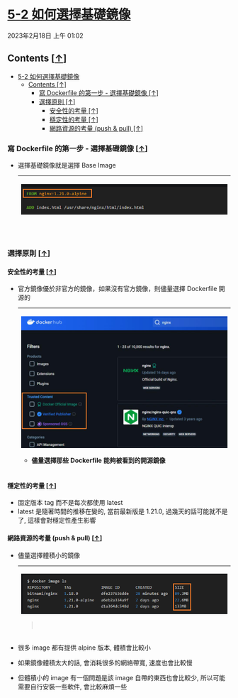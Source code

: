 <!-- This md file is originally converted from onenote -->

# [5-2 如何選擇基礎鏡像](https://dockertips.readthedocs.io/en/latest/dockerfile-guide/base-image.html)

2023年2月18日
上午 01:02

## Contents [[↑](#5-2-如何選擇基礎鏡像)]

- [5-2 如何選擇基礎鏡像](#5-2-如何選擇基礎鏡像)
  - [Contents \[↑\]](#contents-)
    - [寫 Dockerfile 的第一步 - 選擇基礎鏡像 \[↑\]](#寫-dockerfile-的第一步---選擇基礎鏡像-)
    - [選擇原則 \[↑\]](#選擇原則-)
      - [安全性的考量 \[↑\]](#安全性的考量-)
      - [穩定性的考量 \[↑\]](#穩定性的考量-)
      - [網路資源的考量 (push \& pull) \[↑\]](#網路資源的考量-push--pull-)

### 寫 Dockerfile 的第一步 - 選擇基礎鏡像 [[↑](#5-2-如何選擇基礎鏡像)]

- 選擇基礎鏡像就是選擇 Base Image
  <table>
    <colgroup>
      <col style="width: 100%" />
    </colgroup>
    <thead>
      <tr class="header">
        <th>
          <p><img src="assets/001_5-2_如何選擇基礎鏡像_000.png" /></p>
          <p> </p>
        </th>
      </tr>
    </thead>
    <tbody>
    </tbody>
  </table>

### 選擇原則 [[↑](#5-2-如何選擇基礎鏡像)]

#### 安全性的考量 [[↑](#5-2-如何選擇基礎鏡像)]

- 官方鏡像優於非官方的鏡像，如果沒有官方鏡像，則儘量選擇 Dockerfile 開源的
  <table>
    <colgroup>
      <col style="width: 100%" />
    </colgroup>
    <thead>
      <tr class="header">
        <th>
          <p><img src="assets/001_5-2_如何選擇基礎鏡像_001.png" /></p>
          <ul class="incremental">
            <li>
              <p>儘量選擇那些 Dockerfile 能夠被看到的開源鏡像</p>
            </li>
          </ul>
        </th>
      </tr>
    </thead>
    <tbody>
    </tbody>
  </table>

#### 穩定性的考量 [[↑](#5-2-如何選擇基礎鏡像)]

- 固定版本 tag 而不是每次都使用 latest
- latest 是隨著時間的推移在變的, 當前最新版是 1.21.0, 過幾天的話可能就不是了, 這樣會對穩定性產生影響

#### 網路資源的考量 (push & pull) [[↑](#5-2-如何選擇基礎鏡像)]

- 儘量選擇體積小的鏡像
  <table>
    <colgroup>
      <col style="width: 100%" />
    </colgroup>
    <thead>
      <tr class="header">
        <th>
          <p><img src="assets/001_5-2_如何選擇基礎鏡像_002.png" /></p>
          <blockquote>
            <p> </p>
          </blockquote>
        </th>
      </tr>
    </thead>
    <tbody>
    </tbody>
  </table>

- 很多 image 都有提供 alpine 版本, 體積會比較小
- 如果鏡像體積太大的話, 會消耗很多的網絡帶寬, 速度也會比較慢
- 但體積小的 image 有一個問題是該 image 自帶的東西也會比較少, 所以可能需要自行安裝一些軟件, 會比較麻煩一些
